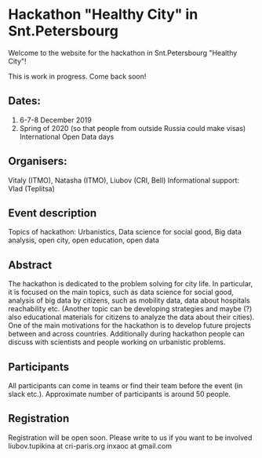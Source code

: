 # Hackathon "Healthy City" in Snt.Petersbourg
Welcome to the website for the hackathon in Snt.Petersbourg "Healthy City"! 

This is work in progress. Come back soon!

## Dates: 
1. 6-7-8 December 2019 
2. Spring of 2020 (so that people from outside Russia could make visas)
International Open Data days

## Organisers: 
Vitaly (ITMO), Natasha (ITMO), Liubov (CRI, Bell) 
Informational support: Vlad (Teplitsa)

## Event description
Topics of hackathon: Urbanistics, Data science for social good, Big data analysis, open city, open education, open data


## Abstract
The hackathon is dedicated to the problem solving for city life. In particular, it is focused on the main topics, such as data science for social good, analysis of big data by citizens, such as mobility data, data about hospitals reachability etc. 
(Another topic can be developing strategies and maybe (?) also educational materials for citizens to analyze the data about their cities). One of the main motivations for the hackathon is to develop future projects between and across countries. Additionally during hackathon people can discuss with scientists and people working on urbanistic problems.

## Participants
All participants can come in teams or find their team before the event (in slack etc.). 
Approximate number of participants is around 50 people. 

## Registration
Registration will be open soon. Please write to us if you want to be involved 
liubov.tupikina at cri-paris.org
inxaoc at gmail.com
